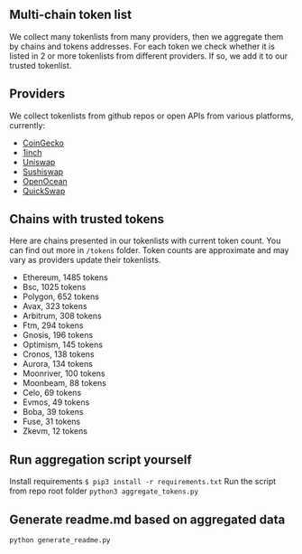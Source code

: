 
## Multi-chain token list 
We collect many tokenlists from many providers, then we aggregate them by chains and tokens addresses. 
For each token we check whether it is listed in 2 or more tokenlists from different providers. If so, 
we add it to our trusted tokenlist.

## Providers
We collect tokenlists from github repos or open APIs from various platforms, currently:
- [CoinGecko](https://www.coingecko.com/)
- [1inch](https://app.1inch.io/)
- [Uniswap](https://uniswap.org/)
- [Sushiswap](https://www.sushi.com/)
- [OpenOcean](https://openocean.finance/)
- [QuickSwap](https://quickswap.exchange/#/swap)

## Chains with trusted tokens
Here are chains presented in our tokenlists with current token count. You can find out more in `/tokens` folder.
Token counts are approximate and may vary as providers update their tokenlists.
- Ethereum, 1485 tokens
- Bsc, 1025 tokens
- Polygon, 652 tokens
- Avax, 323 tokens
- Arbitrum, 308 tokens
- Ftm, 294 tokens
- Gnosis, 196 tokens
- Optimism, 145 tokens
- Cronos, 138 tokens
- Aurora, 134 tokens
- Moonriver, 100 tokens
- Moonbeam, 88 tokens
- Celo, 69 tokens
- Evmos, 49 tokens
- Boba, 39 tokens
- Fuse, 31 tokens
- Zkevm, 12 tokens

## Run aggregation script yourself
Install requirements
```$ pip3 install -r requirements.txt```
Run the script from repo root folder
```python3 aggregate_tokens.py```
## Generate readme.md based on aggregated data
```bash
python generate_readme.py
```
